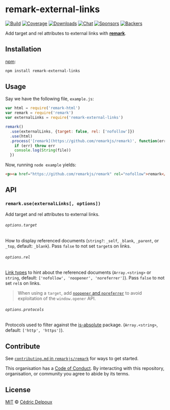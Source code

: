 # remark-external-links

[![Build][build-badge]][build]
[![Coverage][coverage-badge]][coverage]
[![Downloads][downloads-badge]][downloads]
[![Chat][chat-badge]][chat]
[![Sponsors][sponsors-badge]][collective]
[![Backers][backers-badge]][collective]

Add target and rel attributes to external links with [**remark**][remark].

## Installation

[npm][]:

```bash
npm install remark-external-links
```

## Usage

Say we have the following file, `example.js`:

```js
var html = require('remark-html')
var remark = require('remark')
var externalLinks = require('remark-external-links')

remark()
  .use(externalLinks, {target: false, rel: ['nofollow']})
  .use(html)
  .process('[remark](https://github.com/remarkjs/remark)', function(err, file) {
    if (err) throw err
    console.log(String(file))
  })
```

Now, running `node example` yields:

```html
<p><a href="https://github.com/remarkjs/remark" rel="nofollow">remark</a></p>
```

## API

### `remark.use(externalLinks[, options])`

Add target and rel attributes to external links.

###### `options.target`

How to display referenced documents (`string?`: `_self`, `_blank`, `_parent`,
or `_top`, default: `_blank`).
Pass `false` to not set `target`s on links.

###### `options.rel`

[Link types][mdn-rel] to hint about the referenced documents
(`Array.<string>` or `string`, default: `['nofollow', 'noopener', 'noreferrer']`).
Pass `false` to not set `rel`s on links.

> When using a `target`, add [`noopener` and `noreferrer`][mdn-a] to avoid
> exploitation of the `window.opener` API.

###### `options.protocols`

Protocols used to filter against the [is-absolute](https://www.npmjs.com/package/is-absolute) package.
(`Array.<string>`, default: `['http', 'https']`).

## Contribute

See [`contributing.md` in `remarkjs/remark`][contributing] for ways to get
started.

This organisation has a [Code of Conduct][coc]. By interacting with this
repository, organisation, or community you agree to abide by its terms.

## License

[MIT][license] © [Cédric Delpoux][author]

[build-badge]: https://img.shields.io/travis/remarkjs/remark-external-links.svg
[build]: https://travis-ci.org/remarkjs/remark-external-links
[coverage-badge]: https://img.shields.io/codecov/c/github/remarkjs/remark-external-links.svg
[coverage]: https://codecov.io/github/remarkjs/remark-external-links
[downloads-badge]: https://img.shields.io/npm/dm/remark-external-links.svg
[downloads]: https://www.npmjs.com/package/remark-external-links
[chat-badge]: https://img.shields.io/badge/join%20the%20community-on%20spectrum-7b16ff.svg
[chat]: https://spectrum.chat/unified/remark
[sponsors-badge]: https://opencollective.com/unified/sponsors/badge.svg
[backers-badge]: https://opencollective.com/unified/backers/badge.svg
[collective]: https://opencollective.com/unified
[license]: license
[author]: https://xuopled.netlify.com
[npm]: https://docs.npmjs.com/cli/install
[remark]: https://github.com/remarkjs/remark
[contributing]: https://github.com/remarkjs/remark/blob/master/contributing.md
[coc]: https://github.com/remarkjs/remark/blob/master/code-of-conduct.md
[mdn-rel]: https://developer.mozilla.org/en-US/docs/Web/HTML/Link_types
[mdn-a]: https://developer.mozilla.org/en/docs/Web/HTML/Element/a
